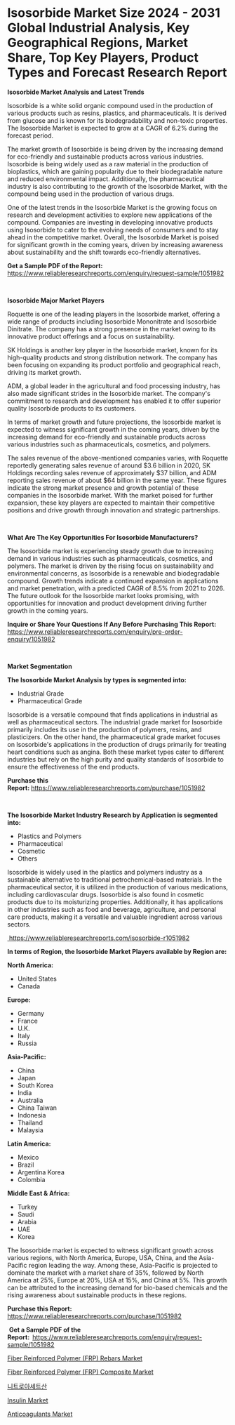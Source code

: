 <p><h1>Isosorbide Market Size 2024 - 2031 Global Industrial Analysis, Key Geographical Regions, Market Share, Top Key Players, Product Types and Forecast Research Report</h1></p><p><strong>Isosorbide Market Analysis and Latest Trends</strong></p>
<p><p>Isosorbide is a white solid organic compound used in the production of various products such as resins, plastics, and pharmaceuticals. It is derived from glucose and is known for its biodegradability and non-toxic properties. The Isosorbide Market is expected to grow at a CAGR of 6.2% during the forecast period.</p><p>The market growth of Isosorbide is being driven by the increasing demand for eco-friendly and sustainable products across various industries. Isosorbide is being widely used as a raw material in the production of bioplastics, which are gaining popularity due to their biodegradable nature and reduced environmental impact. Additionally, the pharmaceutical industry is also contributing to the growth of the Isosorbide Market, with the compound being used in the production of various drugs.</p><p>One of the latest trends in the Isosorbide Market is the growing focus on research and development activities to explore new applications of the compound. Companies are investing in developing innovative products using Isosorbide to cater to the evolving needs of consumers and to stay ahead in the competitive market. Overall, the Isosorbide Market is poised for significant growth in the coming years, driven by increasing awareness about sustainability and the shift towards eco-friendly alternatives.</p></p>
<p><strong>Get a Sample PDF of the Report:&nbsp;</strong> <a href="https://www.reliableresearchreports.com/enquiry/request-sample/1051982">https://www.reliableresearchreports.com/enquiry/request-sample/1051982</a></p>
<p>&nbsp;</p>
<p><strong>Isosorbide Major Market Players</strong></p>
<p><p>Roquette is one of the leading players in the Isosorbide market, offering a wide range of products including Isosorbide Mononitrate and Isosorbide Dinitrate. The company has a strong presence in the market owing to its innovative product offerings and a focus on sustainability.</p><p>SK Holdings is another key player in the Isosorbide market, known for its high-quality products and strong distribution network. The company has been focusing on expanding its product portfolio and geographical reach, driving its market growth.</p><p>ADM, a global leader in the agricultural and food processing industry, has also made significant strides in the Isosorbide market. The company's commitment to research and development has enabled it to offer superior quality Isosorbide products to its customers.</p><p>In terms of market growth and future projections, the Isosorbide market is expected to witness significant growth in the coming years, driven by the increasing demand for eco-friendly and sustainable products across various industries such as pharmaceuticals, cosmetics, and polymers.</p><p>The sales revenue of the above-mentioned companies varies, with Roquette reportedly generating sales revenue of around $3.6 billion in 2020, SK Holdings recording sales revenue of approximately $37 billion, and ADM reporting sales revenue of about $64 billion in the same year. These figures indicate the strong market presence and growth potential of these companies in the Isosorbide market. With the market poised for further expansion, these key players are expected to maintain their competitive positions and drive growth through innovation and strategic partnerships.</p></p>
<p>&nbsp;</p>
<p><strong>What Are The Key Opportunities For Isosorbide Manufacturers?</strong></p>
<p><p>The Isosorbide market is experiencing steady growth due to increasing demand in various industries such as pharmaceuticals, cosmetics, and polymers. The market is driven by the rising focus on sustainability and environmental concerns, as Isosorbide is a renewable and biodegradable compound. Growth trends indicate a continued expansion in applications and market penetration, with a predicted CAGR of 8.5% from 2021 to 2026. The future outlook for the Isosorbide market looks promising, with opportunities for innovation and product development driving further growth in the coming years.</p></p>
<p><strong>Inquire or Share Your Questions If Any Before Purchasing This Report:</strong> <a href="https://www.reliableresearchreports.com/enquiry/pre-order-enquiry/1051982">https://www.reliableresearchreports.com/enquiry/pre-order-enquiry/1051982</a></p>
<p>&nbsp;</p>
<p><strong>Market Segmentation</strong></p>
<p><strong>The Isosorbide Market Analysis by types is segmented into:</strong></p>
<p><ul><li>Industrial Grade</li><li>Pharmaceutical Grade</li></ul></p>
<p><p>Isosorbide is a versatile compound that finds applications in industrial as well as pharmaceutical sectors. The industrial grade market for Isosorbide primarily includes its use in the production of polymers, resins, and plasticizers. On the other hand, the pharmaceutical grade market focuses on Isosorbide's applications in the production of drugs primarily for treating heart conditions such as angina. Both these market types cater to different industries but rely on the high purity and quality standards of Isosorbide to ensure the effectiveness of the end products.</p></p>
<p><strong>Purchase this Report:&nbsp;</strong><a href="https://www.reliableresearchreports.com/purchase/1051982">https://www.reliableresearchreports.com/purchase/1051982</a></p>
<p>&nbsp;</p>
<p><strong>The Isosorbide Market Industry Research by Application is segmented into:</strong></p>
<p><ul><li>Plastics and Polymers</li><li>Pharmaceutical</li><li>Cosmetic</li><li>Others</li></ul></p>
<p><p>Isosorbide is widely used in the plastics and polymers industry as a sustainable alternative to traditional petrochemical-based materials. In the pharmaceutical sector, it is utilized in the production of various medications, including cardiovascular drugs. Isosorbide is also found in cosmetic products due to its moisturizing properties. Additionally, it has applications in other industries such as food and beverage, agriculture, and personal care products, making it a versatile and valuable ingredient across various sectors.</p></p>
<p><a href="https://www.reliableresearchreports.com/isosorbide-r1051982">&nbsp;https://www.reliableresearchreports.com/isosorbide-r1051982</a></p>
<p><strong>In terms of Region, the Isosorbide Market Players available by Region are:</strong></p>
<p>
    <p> <strong> North America: </strong>
        <ul>
            <li>United States</li>
            <li>Canada</li>
        </ul>
        </p> 
    <p> <strong> Europe: </strong>
        <ul>
            <li>Germany</li>
            <li>France</li>
            <li>U.K.</li>
            <li>Italy</li>
            <li>Russia</li>
        </ul>
        </p> 
    <p> <strong> Asia-Pacific: </strong>
        <ul>
            <li>China</li>
            <li>Japan</li>
            <li>South Korea</li>
            <li>India</li>
            <li>Australia</li>
            <li>China Taiwan</li>
            <li>Indonesia</li>
            <li>Thailand</li>
            <li>Malaysia</li>
        </ul>
        </p> 
    <p> <strong> Latin America: </strong>
        <ul>
            <li>Mexico</li>
            <li>Brazil</li>
            <li>Argentina Korea</li>
            <li>Colombia</li>
        </ul>
        </p> 
    <p> <strong> Middle East & Africa: </strong>
        <ul>
            <li>Turkey</li>
            <li>Saudi</li>
            <li>Arabia</li>
            <li>UAE</li>
            <li>Korea</li>
        </ul>
    </p>
    </p>
<p><p>The Isosorbide market is expected to witness significant growth across various regions, with North America, Europe, USA, China, and the Asia-Pacific region leading the way. Among these, Asia-Pacific is projected to dominate the market with a market share of 35%, followed by North America at 25%, Europe at 20%, USA at 15%, and China at 5%. This growth can be attributed to the increasing demand for bio-based chemicals and the rising awareness about sustainable products in these regions.</p></p>
<p><strong>Purchase this Report: </strong><a href="https://www.reliableresearchreports.com/purchase/1051982">https://www.reliableresearchreports.com/purchase/1051982</a></p>
<p>&nbsp;<strong>Get a Sample PDF of the Report:&nbsp;&nbsp;</strong><a href="https://www.reliableresearchreports.com/enquiry/request-sample/1051982">https://www.reliableresearchreports.com/enquiry/request-sample/1051982</a></p>
<p><strong></strong></p>
<p><p><a href="https://issuu.com/reportprime-2/docs/fiber-reinforced-polymer-frp-rebars-market-size-20">Fiber Reinforced Polymer (FRP) Rebars Market</a></p><p><a href="https://issuu.com/reportprime-2/docs/fiber-reinforced-polymer-frp-composite-market-size">Fiber Reinforced Polymer (FRP) Composite Market</a></p><p><a href="https://github.com/TitusBoyer1/Market-Research-Report-List-1/blob/main/264568057057.md">니트로아세트산</a></p><p><a href="https://github.com/Alonsoolds3wq1d81czn8rbol/Market-Research-Report-List-2/blob/main/insulin-market.md">Insulin Market</a></p><p><a href="https://github.com/yemakinde/Market-Research-Report-List-2/blob/main/anticoagulants-market.md">Anticoagulants Market</a></p></p>
